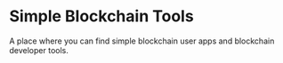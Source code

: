 # Simple Blockchain Tools

A place where you can find simple blockchain user apps and blockchain developer tools. 
